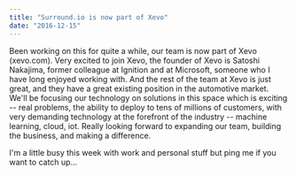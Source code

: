 ```yaml
---
title: "Surround.io is now part of Xevo"
date: "2016-12-15"
---
```


Been working on this for quite a while, our team is now part of Xevo (xevo.com). Very excited to join Xevo, the founder of Xevo is Satoshi Nakajima, former colleague at Ignition and at Microsoft, someone who I have long enjoyed working with. And the rest of the team at Xevo is just great, and they have a great existing position in the automotive market. We'll be focusing our technology on solutions in this space which is exciting -- real problems, the ability to deploy to tens of millions of customers, with very demanding technology at the forefront of the industry -- machine learning, cloud, iot. Really looking forward to expanding our team, building the business, and making a difference.

I'm a little busy this week with work and personal stuff but ping me if you want to catch up...
